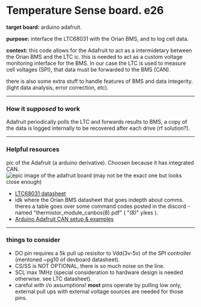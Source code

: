 # Temperature Sense board. e26

**target board:** arduino adafruit.

**purpose:** interface the LTC68031 with the Orian BMS, and to log cell data.<br>

**context:** this code allows for the Adafruit to act as a intermidetary between the Orian BMS and the LTC ic. this is needed to act as a custom voltage monitoring interface for the BMS. In our case the LTC is used to measure cell voltages (SPI), that data must be forwarded to the BMS (CAN).

there is also some extra stuff to handle features of BMS and data integerity. (light data analysis, error correction, etc).

---

### How it *supposed* to work
Adafruit periodically polls the LTC and forwards results to BMS, a copy of the data is logged internally to be recovered after each drive (rf solution?).

---

### Helpful resources
pic of the Adafruit (a arduino derivative). Choosen because it has integrated CAN.
<img src="https://cdn-shop.adafruit.com/970x728/5724-00.jpg" alt="epic image of the adafruit board (may not be the exact one but looks close enough)">
    <a href="https://www.adafruit.com/product/5724" alt="adafruit has falled"></a>
</img>

- [LTC68031 datasheet](https://www.analog.com/media/en/technical-documentation/data-sheets/680313fa.pdf)
- idk where the Orian BMS datasheet that goes indepth about comms. theres a table goes over some command codes posted in the discord - named "thermistor_module_canbos(8).pdf" ( "*(8)*" yikes ).
- [Arduino Adafruit CAN setup & examples](https://learn.adafruit.com/adafruit-feather-m4-can-express/arduino-can-examples)

---
### things to consider

- DO pin requires a 5k pull up resisitor to Vdd(3v-5v) of the SPI controller (mentoned ~pg10 of devboard datasheet).
- CS/SS is NOT OPTIONAL, there is so much noise on the line.
- SCL max 1MHz (special consideration to hardware design is needed otherwise. see LTC datasheet). 
- careful with i/o assumptions! **most** pins operate by pulling low only, external pull ups with external voltage sources are needed for those pins.